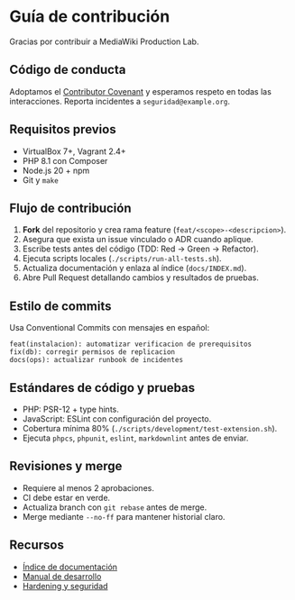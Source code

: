 # Guía de contribución

Gracias por contribuir a MediaWiki Production Lab.

## Código de conducta

Adoptamos el [Contributor Covenant](https://www.contributor-covenant.org/version/2/1/code_of_conduct/) y esperamos respeto en todas las interacciones. Reporta incidentes a `seguridad@example.org`.

## Requisitos previos

- VirtualBox 7+, Vagrant 2.4+
- PHP 8.1 con Composer
- Node.js 20 + npm
- Git y `make`

## Flujo de contribución

1. **Fork** del repositorio y crea rama feature (`feat/<scope>-<descripcion>`).
2. Asegura que exista un issue vinculado o ADR cuando aplique.
3. Escribe tests antes del código (TDD: Red → Green → Refactor).
4. Ejecuta scripts locales (`./scripts/run-all-tests.sh`).
5. Actualiza documentación y enlaza al índice (`docs/INDEX.md`).
6. Abre Pull Request detallando cambios y resultados de pruebas.

## Estilo de commits

Usa Conventional Commits con mensajes en español:

```
feat(instalacion): automatizar verificacion de prerequisitos
fix(db): corregir permisos de replicacion
docs(ops): actualizar runbook de incidentes
```

## Estándares de código y pruebas

- PHP: PSR-12 + type hints.
- JavaScript: ESLint con configuración del proyecto.
- Cobertura mínima 80% (`./scripts/development/test-extension.sh`).
- Ejecuta `phpcs`, `phpunit`, `eslint`, `markdownlint` antes de enviar.

## Revisiones y merge

- Requiere al menos 2 aprobaciones.
- CI debe estar en verde.
- Actualiza branch con `git rebase` antes de merge.
- Merge mediante `--no-ff` para mantener historial claro.

## Recursos

- [Índice de documentación](docs/INDEX.md)
- [Manual de desarrollo](docs/07_devops/desarrollo/desarrollo_de_extensiones.md)
- [Hardening y seguridad](docs/07_devops/seguridad/hardening_y_seguridad.md)
